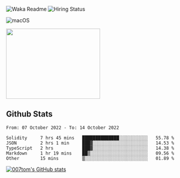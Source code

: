 ![Waka Readme](https://github.com/007tom/007tom/workflows/Waka%20Readme/badge.svg)
![Hiring Status](https://img.shields.io/badge/Hireable-true-green)
<!-- ### Hi there 👋🏿 -->

<!--
**007tom/007tom** is a ✨ _special_ ✨ repository because its `README.md` (this file) appears on your GitHub profile.

Here are some ideas to get you started:
-->

<!--
- 🔭 I’m currently working on [SoftMaple](https://github.com/SoftMaple):
-->

<!-- - 🌱 I’m currently learning ...  -->
<!-- - 👯 I’m looking for ... -->
<!-- - 🤔 I’m looking for help with Javascript AST or Parser ... -->
<!-- - 💬 Ask me about ... -->
<!-- - 📫 How to reach me: ... -->
<!-- - 😄 Pronouns: ... -->
<!-- - ⚡ Fun fact: ... -->
<!--
-->

![macOS](https://img.shields.io/badge/Macbook%20Pro-Monterey%20%7C%2013--inch%20%7C%2016%20GB%20%7C%202020-%23000000?style=flat&logo=apple&logoColor=%23ffffff)

<img src="https://user-images.githubusercontent.com/31362988/165692768-690ffd03-1b8b-4d1b-92ea-bc7e60ebd043.png" width=256 height=192 />

## Github Stats

<!--START_SECTION:waka-->

```text
From: 07 October 2022 - To: 14 October 2022

Solidity     7 hrs 45 mins   ██████████████░░░░░░░░░░░   55.78 %
JSON         2 hrs 1 min     ███▓░░░░░░░░░░░░░░░░░░░░░   14.53 %
TypeScript   2 hrs           ███▓░░░░░░░░░░░░░░░░░░░░░   14.38 %
Markdown     1 hr 19 mins    ██▒░░░░░░░░░░░░░░░░░░░░░░   09.56 %
Other        15 mins         ▒░░░░░░░░░░░░░░░░░░░░░░░░   01.89 %
```

<!--END_SECTION:waka-->


[![007tom's GitHub stats](https://github-readme-stats.vercel.app/api?username=zhyd1997&count_private=true&show_icons=true&theme=react)
](https://github.com/anuraghazra/github-readme-stats)
